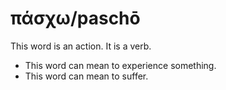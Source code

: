 # πάσχω/paschō
This word is an action. It is a verb.
* This word can mean to experience something.
* This word can mean to suffer.
